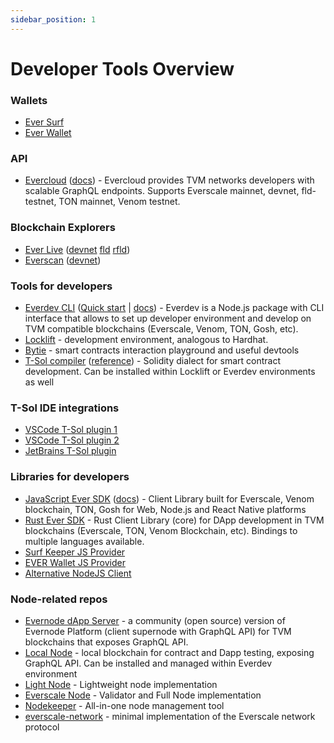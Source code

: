 ```yaml
---
sidebar_position: 1
---
```


# Developer Tools Overview

### Wallets
- [Ever Surf](https://ever.surf/)
- [Ever Wallet](https://everwallet.net)

### API
- [Evercloud](https://evercloud.dev) ([docs](https://docs.evercloud.dev)) - Evercloud provides TVM networks developers with scalable GraphQL endpoints. Supports Everscale mainnet, devnet, fld-testnet, TON mainnet, Venom testnet.

### Blockchain Explorers
- [Ever Live](https://ever.live) ([devnet](https://net.ever.live) [fld](https://fld.ever.live) [rfld](https://rfld.ever.live))
- [Everscan](https://everscan.io) ([devnet](https://testnet.everscan.io))

### Tools for developers
- [Everdev CLI](https://github.com/tonlabs/everdev) ([Quick start](smart-contracts/everdev.md) | [docs](https://docs.everos.dev/everdev)) - Everdev is a Node.js package with CLI interface that allows to set up developer environment and develop on TVM compatible blockchains (Everscale, Venom, TON, Gosh, etc).
- [Locklift](https://github.com/broxus/locklift) - development environment, analogous to Hardhat.
- [Bytie](https://ever.bytie.moe) - smart contracts interaction playground and useful devtools
- [T-Sol compiler](https://github.com/tonlabs/TON-Solidity-Compiler) ([reference](https://github.com/tonlabs/TON-Solidity-Compiler/blob/master/API.md)) - Solidity dialect for smart contract development. Can be installed within Locklift or Everdev environments as well

### T-Sol IDE integrations

- [VSCode T-Sol plugin 1](https://marketplace.visualstudio.com/items?itemName=everscale.solidity-support)
- [VSCode T-Sol plugin 2](https://marketplace.visualstudio.com/items?itemName=mytonwallet.ton-solidity-extension)
- [JetBrains T-Sol plugin](https://plugins.jetbrains.com/plugin/20696-t-sol)

### Libraries for developers
- [JavaScript Ever SDK](https://github.com/tonlabs/ever-sdk-js) ([docs](https://docs.everos.dev/ever-sdk)) - Client Library built for Everscale, Venom blockchain, TON, Gosh for Web, Node.js and React Native platforms
- [Rust Ever SDK](https://github.com/tonlabs/ever-sdk) - Rust Client Library (core) for DApp development in TVM blockchains (Everscale, TON, Venom Blockchain, etc). Bindings to multiple languages available.
- [Surf Keeper JS Provider](https://github.com/EverSurf/surfkeeper-provider)
- [EVER Wallet JS Provider](https://github.com/broxus/everscale-inpage-provider/)
- [Alternative NodeJS Client](https://github.com/broxus/everscale-standalone-client)


### Node-related repos
- [Evernode dApp Server](https://github.com/tonlabs/evernode-ds) -  a community (open source) version of Evernode Platform (client supernode with GraphQL API) for TVM blockchains that exposes GraphQL API.
- [Local Node](https://github.com/tonlabs/evernode-se) - local blockchain for contract and Dapp testing, exposing GraphQL API. Can be installed and managed within Everdev environment
- [Light Node](https://github.com/broxus/ton-indexer) - Lightweight node implementation
- [Everscale Node](https://github.com/tonlabs/ever-node) - Validator and Full Node implementation
- [Nodekeeper](https://github.com/broxus/nodekeeper) - All-in-one node management tool
- [everscale-network](https://github.com/broxus/everscale-network) - minimal implementation of the Everscale network protocol